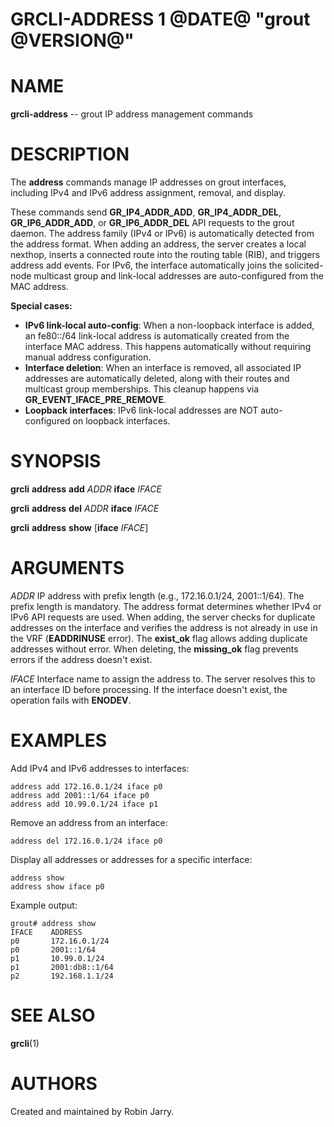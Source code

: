 GRCLI-ADDRESS 1 @DATE@ "grout @VERSION@"
========================================

# NAME

**grcli-address** -- grout IP address management commands

# DESCRIPTION

The **address** commands manage IP addresses on grout interfaces, including
IPv4 and IPv6 address assignment, removal, and display.

These commands send **GR_IP4_ADDR_ADD**, **GR_IP4_ADDR_DEL**,
**GR_IP6_ADDR_ADD**, or **GR_IP6_ADDR_DEL** API requests to the grout daemon.
The address family (IPv4 or IPv6) is automatically detected from the address
format. When adding an address, the server creates a local nexthop, inserts
a connected route into the routing table (RIB), and triggers address add
events. For IPv6, the interface automatically joins the solicited-node
multicast group and link-local addresses are auto-configured from the MAC
address.

**Special cases:**

- **IPv6 link-local auto-config**: When a non-loopback interface is added,
  an fe80::/64 link-local address is automatically created from the interface
  MAC address. This happens automatically without requiring manual address
  configuration.
- **Interface deletion**: When an interface is removed, all associated IP
  addresses are automatically deleted, along with their routes and multicast
  group memberships. This cleanup happens via **GR_EVENT_IFACE_PRE_REMOVE**.
- **Loopback interfaces**: IPv6 link-local addresses are NOT auto-configured
  on loopback interfaces.

# SYNOPSIS

**grcli** **address** **add** _ADDR_ **iface** _IFACE_

**grcli** **address** **del** _ADDR_ **iface** _IFACE_

**grcli** **address** **show** [**iface** _IFACE_]

# ARGUMENTS

_ADDR_
    IP address with prefix length (e.g., 172.16.0.1/24, 2001::1/64). The
    prefix length is mandatory. The address format determines whether IPv4
    or IPv6 API requests are used. When adding, the server checks for
    duplicate addresses on the interface and verifies the address is not
    already in use in the VRF (**EADDRINUSE** error). The **exist_ok** flag
    allows adding duplicate addresses without error. When deleting, the
    **missing_ok** flag prevents errors if the address doesn't exist.

_IFACE_
    Interface name to assign the address to. The server resolves this to an
    interface ID before processing. If the interface doesn't exist, the
    operation fails with **ENODEV**.

# EXAMPLES

Add IPv4 and IPv6 addresses to interfaces:

```
address add 172.16.0.1/24 iface p0
address add 2001::1/64 iface p0
address add 10.99.0.1/24 iface p1
```

Remove an address from an interface:

```
address del 172.16.0.1/24 iface p0
```

Display all addresses or addresses for a specific interface:

```
address show
address show iface p0
```

Example output:

```
grout# address show
IFACE    ADDRESS
p0       172.16.0.1/24
p0       2001::1/64
p1       10.99.0.1/24
p1       2001:db8::1/64
p2       192.168.1.1/24
```

# SEE ALSO

**grcli**(1)

# AUTHORS

Created and maintained by Robin Jarry.
